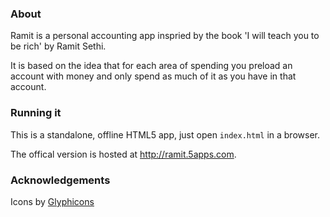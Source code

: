 ### About

Ramit is a personal accounting app inspried by the book 'I will teach you to be rich' by Ramit Sethi.

It is based on the idea that for each area of spending you preload an account with money and only spend as much of it as you have in that account.

### Running it

This is a standalone, offline HTML5 app, just open `index.html` in a browser.

The offical version is hosted at http://ramit.5apps.com.

### Acknowledgements

Icons by [Glyphicons](http://glyphicons.com/)
